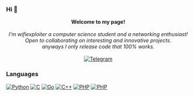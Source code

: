 ### Hi  👋
<p align="center">
    <b>Welcome to my page!</b><br><br>
    <i>
        I'm wifiexploiter a computer science student and a networking enthusiast!<br>
        Open to collaborating on interesting and innovative projects.<br>
        anyways I only release code that 100% works.<br>
        </i><br>
        <a href="https://t.me/wifiexploiter">
        <img src="https://img.shields.io/badge/Telegram-blue?style=flat-square&logo=Telegram" alt="Telegram">
    </a>
    </i><br>

### Languages
[![Python](https://img.shields.io/badge/python-black?style=for-the-badge&logo=python)](https://github.com/znlv)
[![C](https://img.shields.io/badge/c-black?style=for-the-badge&logo=c)](https://github.com/znlv)
[![Go](https://img.shields.io/badge/Golang-black?style=for-the-badge&logo=go)](https://github.com/znlv)
[![C++](https://img.shields.io/badge/c++-black?style=for-the-badge&logo=c++)](https://github.com/znlv)
[![PHP](https://img.shields.io/badge/php-black?style=for-the-badge&logo=php)](https://github.com/znlv)
[![PHP](https://img.shields.io/badge/rust-black?style=for-the-badge&logo=rust)](https://github.com/znlv)
<!--
